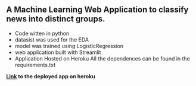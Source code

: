 ## A Machine Learning Web Application to classify news into distinct groups.
* Code witten in python
* datasist was used for the EDA
* model was trained using LogisticRegression
* web application built with Streamlit
* Application Hosted on Heroku All the dependences can be found in the requirements.txt

**[Link](https://news-classificattion-app.herokuapp.com/) to the deployed app on heroku**
